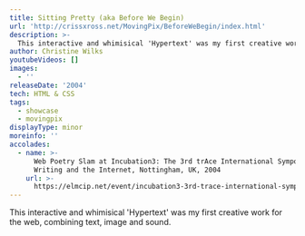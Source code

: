 ```yaml
---
title: Sitting Pretty (aka Before We Begin)
url: 'http://crissxross.net/MovingPix/BeforeWeBegin/index.html'
description: >-
  This interactive and whimisical 'Hypertext' was my first creative work for the web, combining text, image and sound.
author: Christine Wilks
youtubeVideos: []
images:
  - ''
releaseDate: '2004'
tech: HTML & CSS
tags:
  - showcase
  - movingpix
displayType: minor
moreinfo: ''
accolades:
  - name: >-
      Web Poetry Slam at Incubation3: The 3rd trAce International Symposium on
      Writing and the Internet, Nottingham, UK, 2004
    url: >-
      https://elmcip.net/event/incubation3-3rd-trace-international-symposium-writing-and-internet
---
```



This interactive and whimisical 'Hypertext' was my first creative work for the web, combining text, image and sound.


